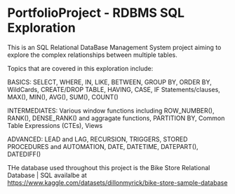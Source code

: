 # PortfolioProject - RDBMS SQL Exploration

This is an SQL Relational DataBase Management System project aiming to explore the complex relationships between multiple tables.

Topics that are covered in this exploration include:

BASICS: SELECT, WHERE, IN, LIKE, BETWEEN, GROUP BY, ORDER BY, WildCards, CREATE/DROP TABLE, HAVING, CASE, IF Statements/clauses, MAX(), MIN(), AVG(), SUM(), COUNT()

INTERMEDIATES: Various window functions including ROW_NUMBER(), RANK(), DENSE_RANK() and aggragate functions, PARTITION BY, Common Table Expressions (CTEs), Views

ADVANCED: LEAD and LAG, RECURSION, TRIGGERS, STORED PROCEDURES and AUTOMATION, DATE, DATETIME, DATEPART(), DATEDIFF()

THe database used throughout this project is the Bike Store Relational Database | SQL availalbe at https://www.kaggle.com/datasets/dillonmyrick/bike-store-sample-database
